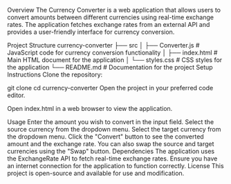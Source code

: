 Overview
The Currency Converter is a web application that allows users to convert amounts between different currencies using real-time exchange rates. The application fetches exchange rates from an external API and provides a user-friendly interface for currency conversion.

Project Structure
currency-converter
├── src
│   ├── Converter.js        # JavaScript code for currency conversion functionality
│   ├── index.html          # Main HTML document for the application
│   └── styles.css          # CSS styles for the application
└── README.md               # Documentation for the project
Setup Instructions
Clone the repository:

git clone <repository-url>
cd currency-converter
Open the project in your preferred code editor.

Open index.html in a web browser to view the application.

Usage
Enter the amount you wish to convert in the input field.
Select the source currency from the dropdown menu.
Select the target currency from the dropdown menu.
Click the "Convert" button to see the converted amount and the exchange rate.
You can also swap the source and target currencies using the "Swap" button.
Dependencies
The application uses the ExchangeRate API to fetch real-time exchange rates. Ensure you have an internet connection for the application to function correctly.
License
This project is open-source and available for use and modification.
